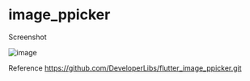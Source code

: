 # image_ppicker
Screenshot

![image](https://user-images.githubusercontent.com/76673112/120882130-dffa7e80-c5ff-11eb-963a-95c09a91195d.png)



Reference https://github.com/DeveloperLibs/flutter_image_ppicker.git
